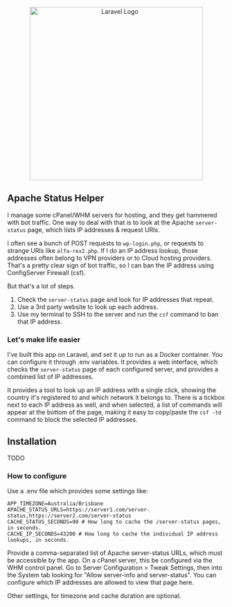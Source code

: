 <p align="center"><a href="https://laravel.com" target="_blank"><img src="https://raw.githubusercontent.com/laravel/art/master/logo-lockup/5%20SVG/2%20CMYK/1%20Full%20Color/laravel-logolockup-cmyk-red.svg" width="400" alt="Laravel Logo"></a></p>



## Apache Status Helper

I manage some cPanel/WHM servers for hosting, and they get hammered with bot traffic.  One way to deal with that is to look at the Apache `server-status` page, which lists IP addresses & request URIs.

I often see a bunch of POST requests to `wp-login.php`, or requests to strange URIs like `alfa-rex2.php`.  If I do an IP address lookup, those addresses often belong to VPN providers or to Cloud hosting providers.  That's a pretty clear sign of bot traffic, so I can ban the IP address using ConfigServer Firewall (csf).

But that's a lot of steps.
1. Check the `server-status` page and look for IP addresses that repeat.
2. Use a 3rd party website to look up each address.
3. Use my terminal to SSH to the server and run the `csf` command to ban that IP address.
 
### Let's make life easier

I've built this app on Laravel, and set it up to run as a Docker container.  You can configure it through .env variables.  It provides a web interface, which checks the `server-status` page of each configured server, and provides a combined list of IP addresses.

It provides a tool to look up an IP address with a single click, showing the country it's registered to and which network it belongs to.  There is a tickbox next to each IP address as well, and when selected, a list of commands will appear at the bottom of the page, making it easy to copy/paste the `csf -td` command to block the selected IP addresses.

## Installation

TODO

### How to configure

Use a .env file which provides some settings like:
```
APP_TIMEZONE=Australia/Brisbane
APACHE_STATUS_URLS=https://server1.com/server-status,https://server2.com/server-status
CACHE_STATUS_SECONDS=90 # How long to cache the /server-status pages, in seconds.
CACHE_IP_SECONDS=43200 # How long to cache the individual IP address lookups, in seconds.
```
Provide a comma-separated list of Apache server-status URLs, which must be accessible by the app.  On a cPanel server, this be configured via the WHM control panel.  Go to Server Configuration > Tweak Settings, then into the System tab looking for "Allow server-info and server-status".  You can configure which IP addresses are allowed to view that page here.

Other settings, for timezone and cache duration are optional.


